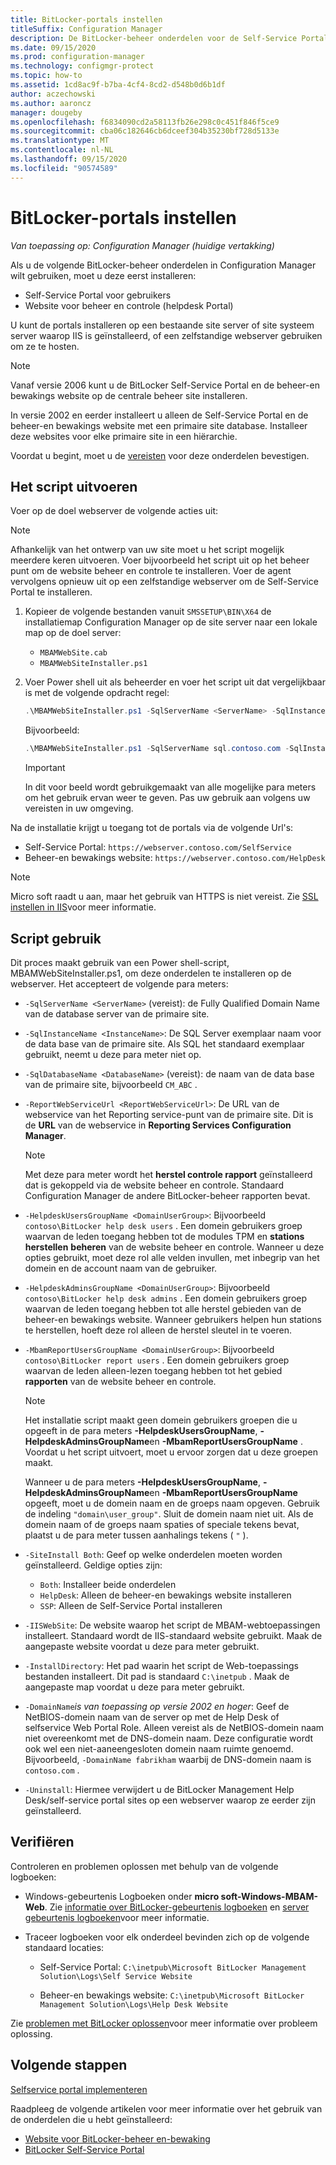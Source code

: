 ```yaml
---
title: BitLocker-portals instellen
titleSuffix: Configuration Manager
description: De BitLocker-beheer onderdelen voor de Self-Service Portal en de beheer-en bewakings website installeren
ms.date: 09/15/2020
ms.prod: configuration-manager
ms.technology: configmgr-protect
ms.topic: how-to
ms.assetid: 1cd8ac9f-b7ba-4cf4-8cd2-d548b0d6b1df
author: aczechowski
ms.author: aaroncz
manager: dougeby
ms.openlocfilehash: f6834090cd2a58113fb26e298c0c451f846f5ce9
ms.sourcegitcommit: cba06c182646cb6dceef304b35230bf728d5133e
ms.translationtype: MT
ms.contentlocale: nl-NL
ms.lasthandoff: 09/15/2020
ms.locfileid: "90574589"
---
```

# <a name="set-up-bitlocker-portals"></a>BitLocker-portals instellen

*Van toepassing op: Configuration Manager (huidige vertakking)*

<!--3601034-->

Als u de volgende BitLocker-beheer onderdelen in Configuration Manager wilt gebruiken, moet u deze eerst installeren:

- Self-Service Portal voor gebruikers
- Website voor beheer en controle (helpdesk Portal)

U kunt de portals installeren op een bestaande site server of site systeem server waarop IIS is geïnstalleerd, of een zelfstandige webserver gebruiken om ze te hosten.

> [!NOTE]
> Vanaf versie 2006 kunt u de BitLocker Self-Service Portal en de beheer-en bewakings website op de centrale beheer site installeren.<!-- 5925693 -->
>
> In versie 2002 en eerder installeert u alleen de Self-Service Portal en de beheer-en bewakings website met een primaire site database. Installeer deze websites voor elke primaire site in een hiërarchie.

Voordat u begint, moet u de [vereisten](../../plan-design/bitlocker-management.md#prerequisites) voor deze onderdelen bevestigen.

## <a name="run-the-script"></a>Het script uitvoeren

Voer op de doel webserver de volgende acties uit:

> [!NOTE]
> Afhankelijk van het ontwerp van uw site moet u het script mogelijk meerdere keren uitvoeren. Voer bijvoorbeeld het script uit op het beheer punt om de website beheer en controle te installeren. Voer de agent vervolgens opnieuw uit op een zelfstandige webserver om de Self-Service Portal te installeren.

1. Kopieer de volgende bestanden vanuit `SMSSETUP\BIN\X64` de installatiemap Configuration Manager op de site server naar een lokale map op de doel server:

    - `MBAMWebSite.cab`
    - `MBAMWebSiteInstaller.ps1`

1. Voer Power shell uit als beheerder en voer het script uit dat vergelijkbaar is met de volgende opdracht regel:

    ``` PowerShell
    .\MBAMWebSiteInstaller.ps1 -SqlServerName <ServerName> -SqlInstanceName <InstanceName> -SqlDatabaseName <DatabaseName> -ReportWebServiceUrl <ReportWebServiceUrl> -HelpdeskUsersGroupName <DomainUserGroup> -HelpdeskAdminsGroupName <DomainUserGroup> -MbamReportUsersGroupName <DomainUserGroup> -SiteInstall Both
    ```

    Bijvoorbeeld:

    ``` PowerShell
    .\MBAMWebSiteInstaller.ps1 -SqlServerName sql.contoso.com -SqlInstanceName instance1 -SqlDatabaseName CM_ABC -ReportWebServiceUrl https://rsp.contoso.com/ReportServer -HelpdeskUsersGroupName "contoso\BitLocker help desk users" -HelpdeskAdminsGroupName "contoso\BitLocker help desk admins" -MbamReportUsersGroupName "contoso\BitLocker report users" -SiteInstall Both
    ```

    > [!IMPORTANT]
    > In dit voor beeld wordt gebruikgemaakt van alle mogelijke para meters om het gebruik ervan weer te geven. Pas uw gebruik aan volgens uw vereisten in uw omgeving.

Na de installatie krijgt u toegang tot de portals via de volgende Url's:

- Self-Service Portal: `https://webserver.contoso.com/SelfService`
- Beheer-en bewakings website: `https://webserver.contoso.com/HelpDesk`

> [!NOTE]
> Micro soft raadt u aan, maar het gebruik van HTTPS is niet vereist. Zie [SSL instellen in IIS](/iis/manage/configuring-security/how-to-set-up-ssl-on-iis)voor meer informatie.

## <a name="script-usage"></a>Script gebruik

Dit proces maakt gebruik van een Power shell-script, MBAMWebSiteInstaller.ps1, om deze onderdelen te installeren op de webserver. Het accepteert de volgende para meters:

- `-SqlServerName <ServerName>` (vereist): de Fully Qualified Domain Name van de database server van de primaire site.

- `-SqlInstanceName <InstanceName>`: De SQL Server exemplaar naam voor de data base van de primaire site. Als SQL het standaard exemplaar gebruikt, neemt u deze para meter niet op.

- `-SqlDatabaseName <DatabaseName>` (vereist): de naam van de data base van de primaire site, bijvoorbeeld `CM_ABC` .

- `-ReportWebServiceUrl <ReportWebServiceUrl>`: De URL van de webservice van het Reporting service-punt van de primaire site. Dit is de **URL** van de webservice in **Reporting Services Configuration Manager**.

    > [!NOTE]
    > Met deze para meter wordt het **herstel controle rapport** geïnstalleerd dat is gekoppeld via de website beheer en controle. Standaard Configuration Manager de andere BitLocker-beheer rapporten bevat.

- `-HelpdeskUsersGroupName <DomainUserGroup>`: Bijvoorbeeld `contoso\BitLocker help desk users` . Een domein gebruikers groep waarvan de leden toegang hebben tot de modules TPM en **stations herstellen** **beheren** van de website beheer en controle. Wanneer u deze opties gebruikt, moet deze rol alle velden invullen, met inbegrip van het domein en de account naam van de gebruiker.

- `-HelpdeskAdminsGroupName <DomainUserGroup>`: Bijvoorbeeld `contoso\BitLocker help desk admins` . Een domein gebruikers groep waarvan de leden toegang hebben tot alle herstel gebieden van de beheer-en bewakings website. Wanneer gebruikers helpen hun stations te herstellen, hoeft deze rol alleen de herstel sleutel in te voeren.

- `-MbamReportUsersGroupName <DomainUserGroup>`: Bijvoorbeeld `contoso\BitLocker report users` . Een domein gebruikers groep waarvan de leden alleen-lezen toegang hebben tot het gebied **rapporten** van de website beheer en controle.

    > [!NOTE]
    > Het installatie script maakt geen domein gebruikers groepen die u opgeeft in de para meters **-HelpdeskUsersGroupName**, **-HelpdeskAdminsGroupName**en **-MbamReportUsersGroupName** . Voordat u het script uitvoert, moet u ervoor zorgen dat u deze groepen maakt.
    >
    > Wanneer u de para meters **-HelpdeskUsersGroupName**, **-HelpdeskAdminsGroupName**en **-MbamReportUsersGroupName** opgeeft, moet u de domein naam en de groeps naam opgeven. Gebruik de indeling `"domain\user_group"`. Sluit de domein naam niet uit. Als de domein naam of de groeps naam spaties of speciale tekens bevat, plaatst u de para meter tussen aanhalings tekens ( `"` ).

- `-SiteInstall Both`: Geef op welke onderdelen moeten worden geïnstalleerd. Geldige opties zijn:
  - `Both`: Installeer beide onderdelen
  - `HelpDesk`: Alleen de beheer-en bewakings website installeren
  - `SSP`: Alleen de Self-Service Portal installeren

- `-IISWebSite`: De website waarop het script de MBAM-webtoepassingen installeert. Standaard wordt de IIS-standaard website gebruikt. Maak de aangepaste website voordat u deze para meter gebruikt.

- `-InstallDirectory`: Het pad waarin het script de Web-toepassings bestanden installeert. Dit pad is standaard `C:\inetpub` . Maak de aangepaste map voordat u deze para meter gebruikt.

- `-DomainName`*is van toepassing op versie 2002 en hoger*: Geef de NetBIOS-domein naam van de server op met de Help Desk of selfservice Web Portal Role. Alleen vereist als de NetBIOS-domein naam niet overeenkomt met de DNS-domein naam. Deze configuratie wordt ook wel een niet-aaneengesloten domein naam ruimte genoemd. Bijvoorbeeld, `-DomainName fabrikham` waarbij de DNS-domein naam is `contoso.com` .<!-- MEMDocs #759 -->

- `-Uninstall`: Hiermee verwijdert u de BitLocker Management Help Desk/self-service portal sites op een webserver waarop ze eerder zijn geïnstalleerd.

## <a name="verify"></a>Verifiëren

Controleren en problemen oplossen met behulp van de volgende logboeken:

- Windows-gebeurtenis Logboeken onder **micro soft-Windows-MBAM-Web**. Zie [informatie over BitLocker-gebeurtenis logboeken](../../tech-ref/bitlocker/about-event-logs.md) en [server gebeurtenis logboeken](../../tech-ref/bitlocker/server-event-logs.md)voor meer informatie.

- Traceer logboeken voor elk onderdeel bevinden zich op de volgende standaard locaties:

  - Self-Service Portal: `C:\inetpub\Microsoft BitLocker Management Solution\Logs\Self Service Website`

  - Beheer-en bewakings website: `C:\inetpub\Microsoft BitLocker Management Solution\Logs\Help Desk Website`

Zie [problemen met BitLocker oplossen](../../tech-ref/bitlocker/troubleshoot.md)voor meer informatie over probleem oplossing.

## <a name="next-steps"></a>Volgende stappen

[Selfservice portal implementeren](customize-self-service-portal.md)

Raadpleeg de volgende artikelen voor meer informatie over het gebruik van de onderdelen die u hebt geïnstalleerd:

- [Website voor BitLocker-beheer en-bewaking](helpdesk-portal.md)
- [BitLocker Self-Service Portal](self-service-portal.md)
